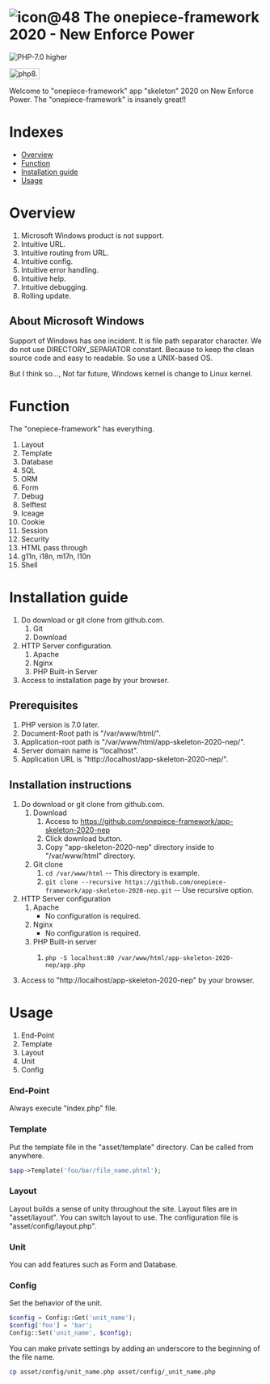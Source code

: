![icon@48](https://user-images.githubusercontent.com/1668339/72398593-cb0d1900-3786-11ea-863c-418ff8d48f43.png)
The onepiece-framework 2020 - New Enforce Power
===

![PHP-7.0 higher](https://img.shields.io/badge/PHP-7.0_higher-brightgreen)

<img src="https://www.php.net/images/php8/logo_php8_2.svg" alt="php8.2" height="22" width="60">

 Welcome to "onepiece-framework" app "skeleton" 2020 on New Enforce Power.
 The "onepiece-framework" is insanely great!!

# Indexes

 * <a href="#overview">Overview</a>
 * <a href="#function">Function</a>
 * <a href="#install" >Installation guide</a>
 * <a href="#usage"   >Usage</a>

# <a name="overview">Overview</a>

 1. Microsoft Windows product is not support.
 1. Intuitive URL.
 1. Intuitive routing from URL.
 1. Intuitive config.
 1. Intuitive error handling.
 1. Intuitive help.
 1. Intuitive debugging.
 1. Rolling update.

## About Microsoft Windows

 Support of Windows has one incident.
 It is file path separator character.
 We do not use DIRECTORY_SEPARATOR constant.
 Because to keep the clean source code and easy to readable.
 So use a UNIX-based OS.

 But I think so...,  Not far future, Windows kernel is change to Linux kernel.

# <a name="function">Function</a>

 The "onepiece-framework" has everything.

<div data-i18n="false">

 1. Layout
 1. Template
 1. Database
 1. SQL
 1. ORM
 1. Form
 1. Debug
 1. Selftest
 1. Iceage
 1. Cookie
 1. Session
 1. Security
 1. HTML pass through
 1. g11n, i18n, m17n, l10n
 1. Shell

</div>

# <a name="install">Installation guide</a>

 1. Do download or git clone from github.com.
    1. Git
    1. Download
 1. HTTP Server configuration.
    1. Apache
    1. Nginx
    1. PHP Built-in Server
 1. Access to installation page by your browser.

## Prerequisites

 1. PHP version is 7.0 later.
 1. Document-Root path is "/var/www/html/".
 1. Application-root path is "/var/www/html/app-skeleton-2020-nep/".
 1. Server domain name is "localhost".
 1. Application URL is "http://localhost/app-skeleton-2020-nep/".

## Installation instructions

 1. Do download or git clone from github.com.
    1. Download
       1. Access to https://github.com/onepiece-framework/app-skeleton-2020-nep
       1. Click download button.
       1. Copy "app-skeleton-2020-nep" directory inside to "/var/www/html" directory.
    1. Git clone
       1. `cd /var/www/html` -- This directory is example.
       1. `git clone --recursive https://github.com/onepiece-framework/app-skeleton-2020-nep.git` -- Use recursive option.
 2. HTTP Server configuration
    1. Apache
       - No configuration is required.
    1. Nginx
       - No configuration is required.
    1. PHP Built-in server
       1. ```
          php -S localhost:80 /var/www/html/app-skeleton-2020-nep/app.php
          ```
 3. Access to "http://localhost/app-skeleton-2020-nep" by your browser.

# <a name="usage">Usage</a>

 1. End-Point
 1. Template
 1. Layout
 1. Unit
 1. Config

### End-Point

 Always execute "index.php" file.

### Template

 Put the template file in the "asset/template" directory.
 Can be called from anywhere.

```php
$app->Template('foo/bar/file_name.phtml');
```

### Layout

 Layout builds a sense of unity throughout the site.
 Layout files are in "asset/layout".
 You can switch layout to use.
 The configuration file is "asset/config/layout.php".

### Unit

 You can add features such as Form and Database.

### Config

 Set the behavior of the unit.

```php
$config = Config::Get('unit_name');
$config['foo'] = 'bar';
Config::Set('unit_name', $config);
```

 You can make private settings by adding an underscore to the beginning of the file name.

```sh
cp asset/config/unit_name.php asset/config/_unit_name.php
```
